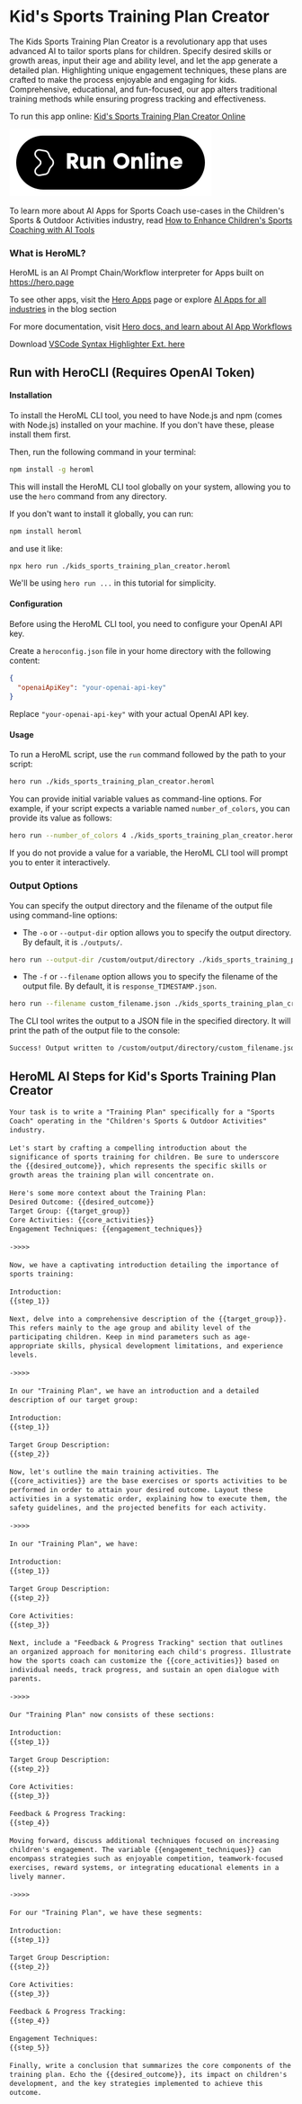 # Kid's Sports Training Plan Creator

The Kids Sports Training Plan Creator is a revolutionary app that uses advanced AI to tailor sports plans for children. Specify desired skills or growth areas, input their age and ability level, and let the app generate a detailed plan. Highlighting unique engagement techniques, these plans are crafted to make the process enjoyable and engaging for kids. Comprehensive, educational, and fun-focused, our app alters traditional training methods while ensuring progress tracking and effectiveness.

To run this app online: [Kid's Sports Training Plan Creator Online](https://hero.page/app/kid's-sports-training-plan-creator-engaging-customized-children's-sports-plans/53SAdOpRLGx9dzOBJV1b)

[![Run Kid's Sports Training Plan Creator Online](/assets/run.svg)](https://hero.page/app/kid's-sports-training-plan-creator-engaging-customized-children's-sports-plans/53SAdOpRLGx9dzOBJV1b)

To learn more about AI Apps for Sports Coach use-cases in the Children's Sports & Outdoor Activities industry, read [How to Enhance Children's Sports Coaching with AI Tools](https://hero.page/blog/ai/children's-sports-and-outdoor-activities/how-to-enhance-children's-sports-coaching-with-ai-tools/170786)

### What is HeroML?
HeroML is an AI Prompt Chain/Workflow interpreter for Apps built on https://hero.page 

To see other apps, visit the [Hero Apps](https://hero.page/apps) page or explore [AI Apps for all industries](https://hero.page/blog) in the blog section

For more documentation, visit [Hero docs, and learn about AI App Workflows](https://hero.page/tutorials/introduction-to-heroml)

Download [VSCode Syntax Highlighter Ext. here](https://marketplace.visualstudio.com/items?itemName=hero-page.heroml)

## Run with HeroCLI (Requires OpenAI Token)

#### Installation

To install the HeroML CLI tool, you need to have Node.js and npm (comes with Node.js) installed on your machine. If you don't have these, please install them first. 

Then, run the following command in your terminal:

```bash
npm install -g heroml
```

This will install the HeroML CLI tool globally on your system, allowing you to use the `hero` command from any directory.

If you don't want to install it globally, you can run:

```bash
npm install heroml
```

and use it like:

```bash
npx hero run ./kids_sports_training_plan_creator.heroml
```

We'll be using `hero run ...` in this tutorial for simplicity.

#### Configuration

Before using the HeroML CLI tool, you need to configure your OpenAI API key. 

Create a `heroconfig.json` file in your home directory with the following content:

```json
{
  "openaiApiKey": "your-openai-api-key"
}
```

Replace `"your-openai-api-key"` with your actual OpenAI API key.

#### Usage

To run a HeroML script, use the `run` command followed by the path to your script:

```bash
hero run ./kids_sports_training_plan_creator.heroml
```

You can provide initial variable values as command-line options. For example, if your script expects a variable named `number_of_colors`, you can provide its value as follows:

```bash
hero run --number_of_colors 4 ./kids_sports_training_plan_creator.heroml
```

If you do not provide a value for a variable, the HeroML CLI tool will prompt you to enter it interactively.

### Output Options

You can specify the output directory and the filename of the output file using command-line options:

- The `-o` or `--output-dir` option allows you to specify the output directory. By default, it is `./outputs/`.

```bash
hero run --output-dir /custom/output/directory ./kids_sports_training_plan_creator.heroml
```

- The `-f` or `--filename` option allows you to specify the filename of the output file. By default, it is `response_TIMESTAMP.json`.

```bash
hero run --filename custom_filename.json ./kids_sports_training_plan_creator.heroml
```

The CLI tool writes the output to a JSON file in the specified directory. It will print the path of the output file to the console:

```bash
Success! Output written to /custom/output/directory/custom_filename.json
```


## HeroML AI Steps for Kid's Sports Training Plan Creator
```
Your task is to write a "Training Plan" specifically for a "Sports Coach" operating in the "Children's Sports & Outdoor Activities" industry. 

Let's start by crafting a compelling introduction about the significance of sports training for children. Be sure to underscore the {{desired_outcome}}, which represents the specific skills or growth areas the training plan will concentrate on.

Here's some more context about the Training Plan:
Desired Outcome: {{desired_outcome}}
Target Group: {{target_group}}
Core Activities: {{core_activities}}
Engagement Techniques: {{engagement_techniques}}

->>>>

Now, we have a captivating introduction detailing the importance of sports training:

Introduction:
{{step_1}}

Next, delve into a comprehensive description of the {{target_group}}. This refers mainly to the age group and ability level of the participating children. Keep in mind parameters such as age-appropriate skills, physical development limitations, and experience levels.

->>>>

In our "Training Plan", we have an introduction and a detailed description of our target group:

Introduction:
{{step_1}}

Target Group Description:
{{step_2}}

Now, let's outline the main training activities. The {{core_activities}} are the base exercises or sports activities to be performed in order to attain your desired outcome. Layout these activities in a systematic order, explaining how to execute them, the safety guidelines, and the projected benefits for each activity.

->>>>

In our "Training Plan", we have:

Introduction:
{{step_1}}

Target Group Description:
{{step_2}}

Core Activities:
{{step_3}}

Next, include a "Feedback & Progress Tracking" section that outlines an organized approach for monitoring each child's progress. Illustrate how the sports coach can customize the {{core_activities}} based on individual needs, track progress, and sustain an open dialogue with parents.

->>>>

Our "Training Plan" now consists of these sections:

Introduction:
{{step_1}}

Target Group Description:
{{step_2}}

Core Activities:
{{step_3}}

Feedback & Progress Tracking:
{{step_4}}

Moving forward, discuss additional techniques focused on increasing children's engagement. The variable {{engagement_techniques}} can encompass strategies such as enjoyable competition, teamwork-focused exercises, reward systems, or integrating educational elements in a lively manner.

->>>>

For our "Training Plan", we have these segments:

Introduction:
{{step_1}}

Target Group Description:
{{step_2}}

Core Activities:
{{step_3}}

Feedback & Progress Tracking:
{{step_4}}

Engagement Techniques:
{{step_5}}

Finally, write a conclusion that summarizes the core components of the training plan. Echo the {{desired_outcome}}, its impact on children's development, and the key strategies implemented to achieve this outcome.


```

